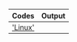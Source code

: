 | Codes | Output |
|-------|--------|
|['Linux'](./Codes/linux.txt)||![01.txt.png](./Output/01.png)![02.txt.png](./Output/02.png)![03.txt.png](./Output/03.png)|
